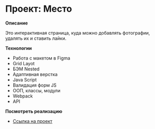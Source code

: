 # Проект: Место

**Описание**

Это интерактивная страница, куда можно добавлять фотографии, удалять их и ставить лайки.

**Технологии**

* Работа с макетом в Figma
* Grid Layot
* БЭМ Nested
* Адаптивная верстка
* Java Script
* Валидация форм JS
* ООП, классы, модули
* Webpack
* API

**Посмотреть реализацию**

* [Ссылка на проект](https://daryavita.github.io/mesto/)
